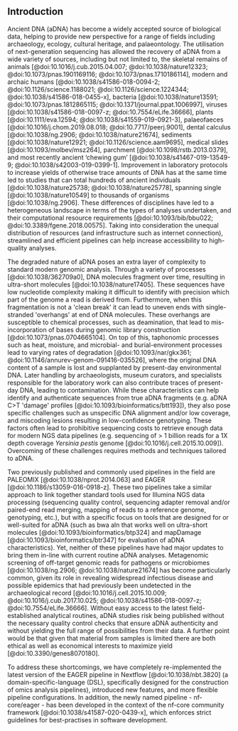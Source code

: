 ## Introduction

Ancient DNA (aDNA) has become a widely accepted source of biological data,
helping to provide new perspective for a range of fields including archaeology,
ecology, cultural heritage, and palaeontology. The utilisation of
next-generation sequencing has allowed the recovery of aDNA from a wide variety
of sources, including but not limited to, the skeletal remains of animals
[@doi:10.1016/j.cub.2015.04.007; @doi:10.1038/nature12323;
@doi:10.1073/pnas.1901169116; @doi:10.1073/pnas.1710186114], modern and archaic
humans [@doi:10.1038/s41586-018-0094-2; @doi:10.1126/science.1188021; @doi:10.1126/science.1224344;
@doi:10.1038/s41586-018-0455-x], bacteria [@doi:10.1038/nature13591;
@doi:10.1073/pnas.1812865115; @doi:10.1371/journal.ppat.1006997], viruses
[@doi:10.1038/s41586-018-0097-z; @doi:10.7554/eLife.36666], plants
[@doi:10.1111/eva.12594; @doi:10.1038/s41559-019-0921-3], palaeofaeces
[@doi:10.1016/j.chom.2019.08.018; @doi:10.7717/peerj.9001], dental calculus
[@doi:10.1038/ng.2906; @doi:10.1038/nature21674], sediments
[@doi:10.1038/nature12921; @doi:10.1126/science.aam9695], medical slides
[@doi:10.1093/molbev/msz264], parchment [@doi:10.1098/rstb.2013.0379], and most
recently ancient ‘chewing gum’ [@doi:10.1038/s41467-019-13549-9;
@doi:10.1038/s42003-019-0399-1]. Improvement in laboratory protocols to increase
yields of otherwise trace amounts of DNA has at the same time led to studies that
can total hundreds of ancient individuals [@doi:10.1038/nature25738;
@doi:10.1038/nature25778], spanning single [@doi:10.1038/nature10549] to
thousands of organisms [@doi:10.1038/ng.2906]. These differences of disciplines
have led to a heterogeneous landscape in terms of the types of analyses undertaken, 
and their computational resource requirements [@doi:10.1093/bib/bbu022;
@doi:10.3389/fgene.2018.00575]. Taking into consideration the unequal
distribution of resources (and infrastructure such as internet connection),
streamlined and efficient pipelines can help increase accessibility to
high-quality analyses.

The degraded nature of aDNA poses an extra layer of complexity to standard
modern genomic analysis. Through a variety of processes [@doi:10.1038/362709a0],
DNA molecules fragment over time, resulting in ultra-short molecules
[@doi:10.1038/nature17405]. These sequences have low nucleotide complexity
making it difficult to identify with precision which part of the genome a read
is derived from. Furthermore, when this fragmentation is not a 'clean break' it can
lead to uneven ends with single-stranded 'overhangs' at end of DNA molecules. These 
overhangs are susceptible to chemical processes, such as deamination, that lead 
to mis-incorporation of bases during genomic library construction
[@doi:10.1073/pnas.0704665104]. On top of this, taphonomic processes such as
heat, moisture, and microbial- and burial-environment processes lead to varying
rates of degradation [@doi:10.1093/nar/gkx361;
@doi:10.1146/annurev-genom-091416-035526], where the original DNA content of a
sample is lost and supplanted by present-day environmental DNA. Later handling by
archaeologists, museum curators, and specialists responsible for the laboratory work can also contribute traces of 
present-day DNA, leading to contamination. While these characteristics can help 
identify and authenticate sequences from true aDNA fragments (e.g. aDNA 
C>T 'damage' profiles [@doi:10.1093/bioinformatics/btt193]), they also pose 
specific challenges such as unspecific DNA alignment and/or low coverage, and 
miscoding lesions resulting in low-confidence genotyping. These factors often 
lead to prohibitive sequencing costs to retrieve enough data for modern NGS 
data pipelines (e.g. sequencing of > 1 billion reads for a 1X depth coverage _Yersinia 
pestis_ genome [@doi:10.1016/j.cell.2015.10.009]). Overcoming of these challenges 
requires methods and techniques tailored to aDNA.

Two previously published and commonly used pipelines in the field are PALEOMIX
[@doi:10.1038/nprot.2014.063] and EAGER [@doi:10.1186/s13059-016-0918-z]. These
two pipelines take a similar approach to link together standard tools used for
Illumina NGS data processing (sequencing quality control, sequencing adapter
removal and/or paired-end read merging, mapping of reads to a reference genome,
genotyping, etc.), but with a specific focus on tools that are designed for or
well-suited for aDNA (such as bwa aln that works well on ultra-short molecules
[@doi:10.1093/bioinformatics/btp324] and mapDamage
[@doi:10.1093/bioinformatics/btr347] for evaluation of aDNA characteristics). Yet,
neither of these pipelines have had major updates to bring them in-line with
current routine aDNA analyses. Metagenomic screening of off-target genomic reads
for pathogens or microbiomes [@doi:10.1038/ng.2906; @doi:10.1038/nature21674]
has become particularly common, given its role in revealing widespread
infectious disease and possible epidemics that had previously been undetected in
the archaeological record [@doi:10.1016/j.cell.2015.10.009;
@doi:10.1016/j.cub.2017.10.025; @doi:10.1038/s41586-018-0097-z;
@doi:10.7554/eLife.36666]. Without easy access to the latest field-established
analytical routines, aDNA studies risk being published without the necessary
quality control checks that ensure aDNA authenticity and without yielding the
full range of possibilities from their data. A further point would be that given that material from samples is limited there are both ethical as well as economical interests to maximize yield [@doi:10.3390/genes8070180].

To address these shortcomings, we have completely re-implemented the latest
version of the EAGER pipeline in Nextflow [@doi:10.1038/nbt.3820] (a
domain-specific-language (DSL), specifically designed for the construction of
omics analysis pipelines), introduced new features, and more flexible pipeline
configurations. In addition, the newly named pipeline - nf-core/eager - has been
developed in the context of the nf-core community framework
[@doi:10.1038/s41587-020-0439-x], which enforces strict guidelines for
best-practises in software development.
